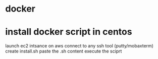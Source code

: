 # docker
# install docker script in centos
launch ec2 intsance on aws
connect to any ssh tool (putty/mobaxterm)
create install.sh
paste the .sh content 
execute the sciprt
